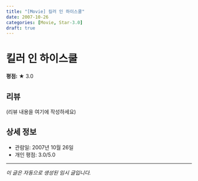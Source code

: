 ```yaml
---
title: "[Movie] 킬러 인 하이스쿨"
date: 2007-10-26
categories: [Movie, Star-3.0]
draft: true
---
```


# 킬러 인 하이스쿨

**평점:** ★ 3.0

## 리뷰

(리뷰 내용을 여기에 작성하세요)

## 상세 정보

- 관람일: 2007년 10월 26일
- 개인 평점: 3.0/5.0

---

*이 글은 자동으로 생성된 임시 글입니다.*
